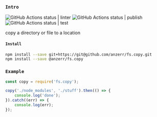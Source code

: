 
### `Intro`
![GitHub Actions status | linter](https://github.com/anzerr/fs.copy/workflows/linter/badge.svg)
![GitHub Actions status | publish](https://github.com/anzerr/fs.copy/workflows/publish/badge.svg)
![GitHub Actions status | test](https://github.com/anzerr/fs.copy/workflows/test/badge.svg)

copy a directory or file to a location

#### `Install`
``` bash
npm install --save git+https://git@github.com/anzerr/fs.copy.git
npm install --save @anzerr/fs.copy
```

### `Example`
``` javascript
const copy = require('fs.copy');

copy('./node_modules', './stuff').then(() => {
	console.log('done');
}).catch((err) => {
	console.log(err);
});
```